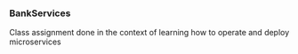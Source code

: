 ### BankServices
Class assignment done in the context of learning how to operate and deploy microservices